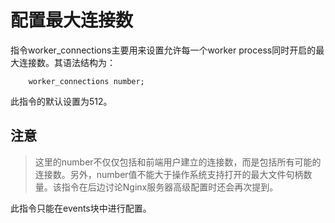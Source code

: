 # 配置最大连接数

指令worker_connections主要用来设置允许每一个worker process同时开启的最大连接数。其语法结构为：
```
    worker_connections number;
```
此指令的默认设置为512。

## 注意

>这里的number不仅仅包括和前端用户建立的连接数，而是包括所有可能的连接数。另外，number值不能大于操作系统支持打开的最大文件句柄数量。该指令在后边讨论Nginx服务器高级配置时还会再次提到。

此指令只能在events块中进行配置。